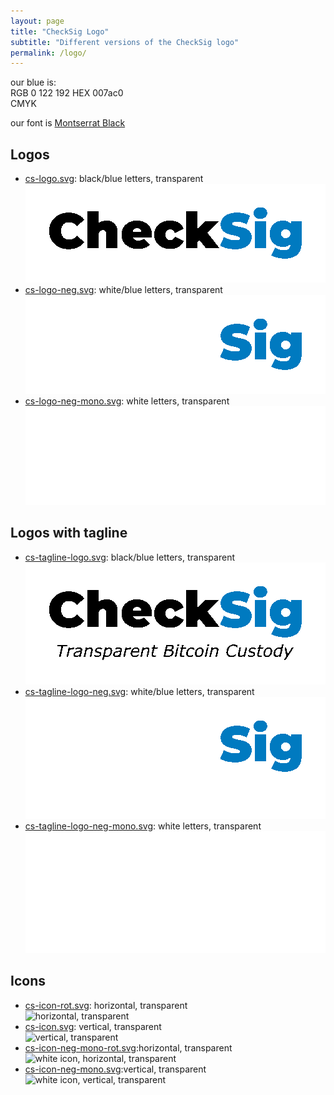 ```yaml
---
layout: page
title: "CheckSig Logo"
subtitle: "Different versions of the CheckSig logo"
permalink: /logo/
---
```


our blue is:  
RGB 0 122 192 
HEX 007ac0  
CMYK 

our font is [Montserrat Black](https://github.com/JulietaUla/Montserrat/blob/master/fonts/ttf/Montserrat-Black.ttf)

## Logos

* [cs-logo.svg](./cs-logo.svg): black/blue letters, transparent  
  ![black/blue letters, transparent](./cs-logo.svg)
* [cs-logo-neg.svg](cs-logo-neg.svg): white/blue letters, transparent  
  ![white/blue letters, transparent](cs-logo-neg.svg)
* [cs-logo-neg-mono.svg](cs-logo-neg-mono.svg): white letters, transparent  
  ![white letters,transparent](cs-logo-neg-mono.svg)

## Logos with tagline

* [cs-tagline-logo.svg](./cs-tagline-logo.svg): black/blue letters, transparent  
  ![black/blue letters, transparent](./cs-tagline-logo.svg)
* [cs-tagline-logo-neg.svg](cs-tagline-logo-neg.svg): white/blue letters, transparent  
  ![white/blue letters, transparent](cs-tagline-logo-neg.svg)
* [cs-tagline-logo-neg-mono.svg](cs-tagline-logo-neg-mono.svg): white letters, transparent  
  ![white letters,transparent](cs-tagline-logo-neg-mono.svg)

## Icons

* [cs-icon-rot.svg](cs-icon-rot.svg): horizontal, transparent  
  ![horizontal, transparent](cs-icon-rot.svg)
* [cs-icon.svg](cs-icon.svg): vertical, transparent  
  ![vertical, transparent](cs-icon.svg)
* [cs-icon-neg-mono-rot.svg](cs-icon-neg-mono-rot.svg):horizontal, transparent  
  ![white icon, horizontal, transparent](cs-icon-neg-mono-rot.svg)
* [cs-icon-neg-mono.svg](cs-icon-neg-mono.svg):vertical, transparent  
  ![white icon, vertical, transparent](cs-icon-neg-mono.svg)
